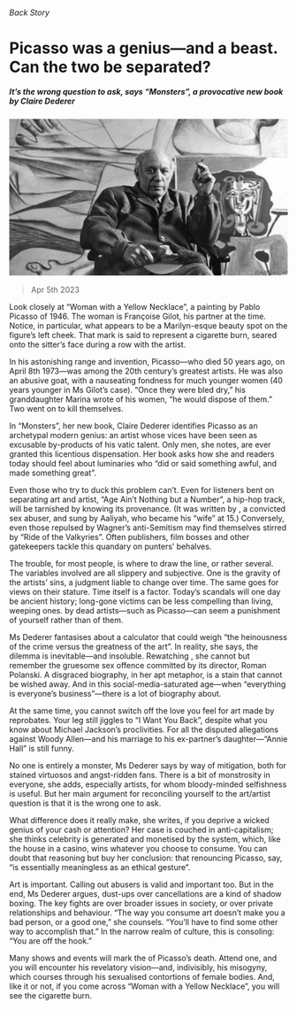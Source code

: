 ###### Back Story

# Picasso was a genius—and a beast. Can the two be separated? 

##### It’s the wrong question to ask, says “Monsters”, a provocative new book by Claire Dederer 

![image](images/20230408_CUP503.jpg) 

> Apr 5th 2023 

Look closely at “Woman with a Yellow Necklace”, a painting by Pablo Picasso of 1946. The woman is Françoise Gilot, his partner at the time. Notice, in particular, what appears to be a Marilyn-esque beauty spot on the figure’s left cheek. That mark is said to represent a cigarette burn, seared onto the sitter’s face during a row with the artist.

In his astonishing range and invention, Picasso—who died 50 years ago, on April 8th 1973—was among the 20th century’s greatest artists. He was also an abusive goat, with a nauseating fondness for much younger women (40 years younger in Ms Gilot’s case). “Once they were bled dry,” his granddaughter Marina wrote of his women, “he would dispose of them.” Two went on to kill themselves.

In “Monsters”, her new book, Claire Dederer identifies Picasso as an archetypal modern genius: an artist whose vices have been seen as excusable by-products of his vatic talent. Only men, she notes, are ever granted this licentious dispensation. Her book asks how she and readers today should feel about luminaries who “did or said something awful, and made something great”.

Even those who try to duck this problem can’t. Even for listeners bent on separating art and artist, “Age Ain’t Nothing but a Number”, a hip-hop track, will be tarnished by knowing its provenance. (It was written by , a convicted sex abuser, and sung by Aaliyah, who became his “wife” at 15.) Conversely, even those repulsed by Wagner’s anti-Semitism may find themselves stirred by “Ride of the Valkyries”. Often publishers, film bosses and other gatekeepers tackle this quandary on punters’ behalves.

The trouble, for most people, is where to draw the line, or rather several. The variables involved are all slippery and subjective. One is the gravity of the artists’ sins, a judgment liable to change over time. The same goes for views on their stature. Time itself is a factor. Today’s scandals will one day be ancient history; long-gone victims can be less compelling than living, weeping ones.  by dead artists—such as Picasso—can seem a punishment of yourself rather than of them.

Ms Dederer fantasises about a calculator that could weigh “the heinousness of the crime versus the greatness of the art”. In reality, she says, the dilemma is inevitable—and insoluble. Rewatching , she cannot but remember the gruesome sex offence committed by its director, Roman Polanski. A disgraced biography, in her apt metaphor, is a stain that cannot be wished away. And in this social-media-saturated age—when “everything is everyone’s business”—there is a lot of biography about.

At the same time, you cannot switch off the love you feel for art made by reprobates. Your leg still jiggles to “I Want You Back”, despite what you know about Michael Jackson’s proclivities. For all the disputed allegations against Woody Allen—and his marriage to his ex-partner’s daughter—“Annie Hall” is still funny.

No one is entirely a monster, Ms Dederer says by way of mitigation, both for stained virtuosos and angst-ridden fans. There is a bit of monstrosity in everyone, she adds, especially artists, for whom bloody-minded selfishness is useful. But her main argument for reconciling yourself to the art/artist question is that it is the wrong one to ask.

What difference does it really make, she writes, if you deprive a wicked genius of your cash or attention? Her case is couched in anti-capitalism; she thinks celebrity is generated and monetised by the system, which, like the house in a casino, wins whatever you choose to consume. You can doubt that reasoning but buy her conclusion: that renouncing Picasso, say, “is essentially meaningless as an ethical gesture”.

Art is important. Calling out abusers is valid and important too. But in the end, Ms Dederer argues, dust-ups over cancellations are a kind of shadow boxing. The key fights are over broader issues in society, or over private relationships and behaviour. “The way you consume art doesn’t make you a bad person, or a good one,” she counsels. “You’ll have to find some other way to accomplish that.” In the narrow realm of culture, this is consoling: “You are off the hook.”

Many shows and events will mark the  of Picasso’s death. Attend one, and you will encounter his revelatory vision—and, indivisibly, his misogyny, which courses through his sexualised contortions of female bodies. And, like it or not, if you come across “Woman with a Yellow Necklace”, you will see the cigarette burn.






